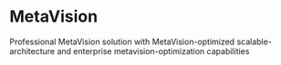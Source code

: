 # MetaVision
Professional MetaVision solution with MetaVision-optimized scalable-architecture and enterprise metavision-optimization capabilities
